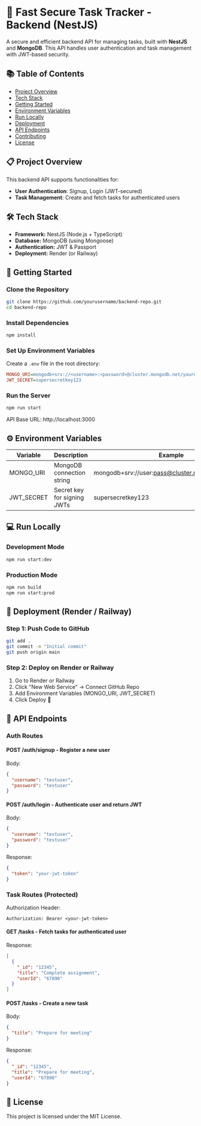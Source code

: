 # 🚀 Fast Secure Task Tracker - Backend (NestJS)

A secure and efficient backend API for managing tasks, built with **NestJS** and **MongoDB**. This API handles user authentication and task management with JWT-based security.

## 📚 Table of Contents
- [Project Overview](#project-overview)
- [Tech Stack](#tech-stack)
- [Getting Started](#getting-started)
- [Environment Variables](#environment-variables)
- [Run Locally](#run-locally)
- [Deployment](#deployment)
- [API Endpoints](#api-endpoints)
- [Contributing](#contributing)
- [License](#license)

## 📋 Project Overview
This backend API supports functionalities for:
- **User Authentication**: Signup, Login (JWT-secured)
- **Task Management**: Create and fetch tasks for authenticated users

## 🛠️ Tech Stack
- **Framework:** NestJS (Node.js + TypeScript)
- **Database:** MongoDB (using Mongoose)
- **Authentication:** JWT & Passport
- **Deployment:** Render (or Railway)

## 🚀 Getting Started

### Clone the Repository
```bash
git clone https://github.com/yourusername/backend-repo.git
cd backend-repo
```

### Install Dependencies
```bash
npm install
```

### Set Up Environment Variables
Create a `.env` file in the root directory:
```ini
MONGO_URI=mongodb+srv://<username>:<password>@cluster.mongodb.net/yourdatabase
JWT_SECRET=supersecretkey123
```

### Run the Server
```bash
npm run start
```
API Base URL: http://localhost:3000

## ⚙️ Environment Variables
| Variable | Description | Example |
|----------|-------------|---------|
| MONGO_URI | MongoDB connection string | mongodb+srv://user:pass@cluster.mongodb.net/mydb |
| JWT_SECRET | Secret key for signing JWTs | supersecretkey123 |

## 💻 Run Locally

### Development Mode
```bash
npm run start:dev
```

### Production Mode
```bash
npm run build
npm run start:prod
```

## 🚀 Deployment (Render / Railway)

### Step 1: Push Code to GitHub
```bash
git add .
git commit -m "Initial commit"
git push origin main
```

### Step 2: Deploy on Render or Railway
1. Go to Render or Railway
2. Click "New Web Service" → Connect GitHub Repo
3. Add Environment Variables (MONGO_URI, JWT_SECRET)
4. Click Deploy 🚀

## 📡 API Endpoints

### Auth Routes

#### POST /auth/signup - Register a new user
Body:
```json
{
  "username": "testuser",
  "password": "testuser"
}
```

#### POST /auth/login - Authenticate user and return JWT
Body:
```json
{
  "username": "testuser",
  "password": "testuser"
}
```

Response:
```json
{
  "token": "your-jwt-token"
}
```

### Task Routes (Protected)
Authorization Header:
```
Authorization: Bearer <your-jwt-token>
```

#### GET /tasks - Fetch tasks for authenticated user
Response:
```json
[
  {
    "_id": "12345",
    "title": "Complete assignment",
    "userId": "67890"
  }
]
```

#### POST /tasks - Create a new task
Body:
```json
{
  "title": "Prepare for meeting"
}
```

Response:
```json
{
  "_id": "12345",
  "title": "Prepare for meeting",
  "userId": "67890"
}
```

## 📜 License
This project is licensed under the MIT License.
